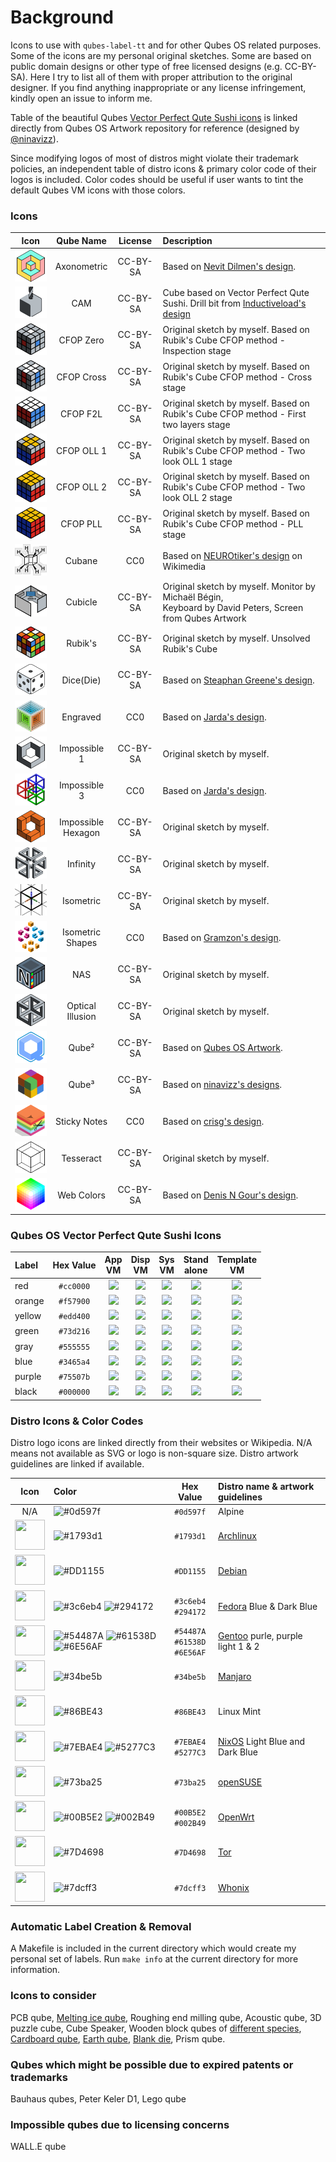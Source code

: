 # Background
Icons to use with `qubes-label-tt` and for other Qubes OS related purposes.
Some of the icons are my personal original sketches. Some are based on public 
domain designs or other type of free licensed designs (e.g. CC-BY-SA). Here I
try to list all of them with proper attribution to the original designer. If you
find anything inappropriate or any license infringement, kindly open an issue to
inform me.

Table of the beautiful Qubes 
[Vector Perfect Qute Sushi icons](https://github.com/QubesOS/qubes-artwork) 
is linked directly from Qubes OS Artwork repository for reference (designed by
[@ninavizz](https://github.com/ninavizz)).

Since modifying logos of most of distros might violate their trademark policies,
an independent table of distro icons & primary color code of their logos is 
included. Color codes should be useful if user wants to tint the default Qubes 
VM icons with those colors.

### Icons

| Icon | Qube Name | License | Description |
| :---: | :---: | :---: | :--- |
| ![](qube-axonometric.svg) | Axonometric | CC-BY-SA | Based on [Nevit Dilmen's design](https://be.m.wikimedia.org/wiki/File:Axonometric-cube.svg). |
| ![](qube-cam.svg) | CAM | CC-BY-SA | Cube based on Vector Perfect Qute Sushi. Drill bit from [Inductiveload's design](https://en.m.wikipedia.org/wiki/File:Machined_Holes.svg) |
| ![](qube-cfop-0.svg) | CFOP Zero | CC-BY-SA | Original sketch by myself. Based on Rubik's Cube CFOP method - Inspection stage |
| ![](qube-cfop-cross.svg) | CFOP Cross | CC-BY-SA | Original sketch by myself. Based on Rubik's Cube CFOP method - Cross stage |
| ![](qube-cfop-f2l.svg) | CFOP F2L | CC-BY-SA | Original sketch by myself. Based on Rubik's Cube CFOP method - First two layers stage |
| ![](qube-cfop-oll-1.svg) | CFOP OLL 1 | CC-BY-SA | Original sketch by myself. Based on Rubik's Cube CFOP method - Two look OLL 1 stage |
| ![](qube-cfop-oll-2.svg) | CFOP OLL 2 | CC-BY-SA | Original sketch by myself. Based on Rubik's Cube CFOP method - Two look OLL 2 stage |
| ![](qube-cfop-pll.svg) | CFOP PLL | CC-BY-SA | Original sketch by myself. Based on Rubik's Cube CFOP method - PLL stage |
| ![](qube-cubane.svg) | Cubane | CC0 | Based on [NEUROtiker's design](https://commons.wikimedia.org/wiki/File:Cuban.svg) on Wikimedia |
| ![](qube-cubicle.svg) | Cubicle | CC-BY-SA | Original sketch by myself. Monitor by Michaël Bégin,<br />Keyboard by David Peters, Screen from Qubes Artwork |
| ![](qube-cubist.svg) | Rubik's | CC-BY-SA | Original sketch by myself. Unsolved Rubik's Cube |
| ![](qube-dice-1.svg) | Dice(Die) | CC-BY-SA | Based on [Steaphan Greene's design](https://commons.wikimedia.org/wiki/File:2-Dice-Icon.svg). |
| ![](qube-engraved-1.svg) | Engraved | CC0 | Based on [Jarda's design](https://openclipart.org/detail/177642/engraved-cube-2). |
| ![](qube-impossible-cube1.svg) | Impossible 1 | CC-BY-SA | Original sketch by myself. |
| ![](qube-impossible-cubes.svg) | Impossible 3 | CC0 | Based on [Jarda's design](https://openclipart.org/detail/176610/impossible-cubes). |
| ![](qube-impossible-hexagon.svg) | Impossible<br />Hexagon | CC-BY-SA | Original sketch by myself. |
| ![](qube-infinity.svg) | Infinity | CC-BY-SA | Original sketch by myself. |
| ![](qube-isometric.svg) | Isometric | CC-BY-SA | Original sketch by myself. |
| ![](qube-isometric-shapes.svg) | Isometric<br />Shapes | CC0 | Based on [Gramzon's design](https://openclipart.org/detail/279989/isometric-shapes-1-cubes). |
| ![](qube-NAS.svg) | NAS | CC-BY-SA | Original sketch by myself. |
| ![](qube-optical-illusion.svg) | Optical<br />Illusion | CC-BY-SA | Original sketch by myself. |
| ![](qube-square2.svg) | Qube&#x00B2; | CC-BY-SA | Based on [Qubes OS Artwork](https://github.com/QubesOS/qubes-artwork). |
| ![](qube-square3.svg) | Qube&#x00B3; | CC-BY-SA | Based on [ninavizz's designs](https://github.com/QubesOS/qubes-artwork). |
| ![](qube-sticky-notes.svg) | Sticky Notes | CC0 | Based on [crisg's design](https://openclipart.org/detail/183333/sticky-cube-notes). |
| ![](qube-tesseract.svg) | Tesseract | CC-BY-SA | Original sketch by myself. |
| ![](qube-webcolors-1.svg) | Web Colors | CC-BY-SA | Based on [Denis N Gour's design](https://commons.wikimedia.org/wiki/File:Web_Color_Cube.svg). |

### Qubes OS Vector Perfect Qute Sushi Icons

| Label | Hex Value | App<br />VM | Disp<br />VM | Sys<br />VM | Stand<br />alone  | Template<br />VM |
| :--- | :---: | :---: | :---: | :---: | :---: | :---: |
| red | `#cc0000` | ![](https://raw.githubusercontent.com/QubesOS/qubes-artwork/main/icons/scalable/apps/appvm-red.svg) | ![](https://raw.githubusercontent.com/QubesOS/qubes-artwork/main/icons/scalable/apps/dispvm-red.svg) | ![](https://raw.githubusercontent.com/QubesOS/qubes-artwork/main/icons/scalable/apps/servicevm-red.svg) | ![](https://raw.githubusercontent.com/QubesOS/qubes-artwork/main/icons/scalable/apps/standalonevm-red.svg) | ![](https://raw.githubusercontent.com/QubesOS/qubes-artwork/main/icons/scalable/apps/templatevm-red.svg) |
| orange | `#f57900` | ![](https://raw.githubusercontent.com/QubesOS/qubes-artwork/main/icons/scalable/apps/appvm-orange.svg) | ![](https://raw.githubusercontent.com/QubesOS/qubes-artwork/main/icons/scalable/apps/dispvm-orange.svg) | ![](https://raw.githubusercontent.com/QubesOS/qubes-artwork/main/icons/scalable/apps/servicevm-orange.svg) | ![](https://raw.githubusercontent.com/QubesOS/qubes-artwork/main/icons/scalable/apps/standalonevm-orange.svg) | ![](https://raw.githubusercontent.com/QubesOS/qubes-artwork/main/icons/scalable/apps/templatevm-orange.svg) |
| yellow | `#edd400` | ![](https://raw.githubusercontent.com/QubesOS/qubes-artwork/main/icons/scalable/apps/appvm-yellow.svg) | ![](https://raw.githubusercontent.com/QubesOS/qubes-artwork/main/icons/scalable/apps/dispvm-yellow.svg) | ![](https://raw.githubusercontent.com/QubesOS/qubes-artwork/main/icons/scalable/apps/servicevm-yellow.svg) | ![](https://raw.githubusercontent.com/QubesOS/qubes-artwork/main/icons/scalable/apps/standalonevm-yellow.svg) | ![](https://raw.githubusercontent.com/QubesOS/qubes-artwork/main/icons/scalable/apps/templatevm-yellow.svg) |
| green | `#73d216` | ![](https://raw.githubusercontent.com/QubesOS/qubes-artwork/main/icons/scalable/apps/appvm-green.svg) | ![](https://raw.githubusercontent.com/QubesOS/qubes-artwork/main/icons/scalable/apps/dispvm-green.svg) | ![](https://raw.githubusercontent.com/QubesOS/qubes-artwork/main/icons/scalable/apps/servicevm-green.svg) | ![](https://raw.githubusercontent.com/QubesOS/qubes-artwork/main/icons/scalable/apps/standalonevm-green.svg) | ![](https://raw.githubusercontent.com/QubesOS/qubes-artwork/main/icons/scalable/apps/templatevm-green.svg) |
| gray | `#555555` | ![](https://raw.githubusercontent.com/QubesOS/qubes-artwork/main/icons/scalable/apps/appvm-gray.svg) | ![](https://raw.githubusercontent.com/QubesOS/qubes-artwork/main/icons/scalable/apps/dispvm-gray.svg) | ![](https://raw.githubusercontent.com/QubesOS/qubes-artwork/main/icons/scalable/apps/servicevm-gray.svg) | ![](https://raw.githubusercontent.com/QubesOS/qubes-artwork/main/icons/scalable/apps/standalonevm-gray.svg) | ![](https://raw.githubusercontent.com/QubesOS/qubes-artwork/main/icons/scalable/apps/templatevm-gray.svg) |
| blue | `#3465a4` | ![](https://raw.githubusercontent.com/QubesOS/qubes-artwork/main/icons/scalable/apps/appvm-blue.svg) | ![](https://raw.githubusercontent.com/QubesOS/qubes-artwork/main/icons/scalable/apps/dispvm-blue.svg) | ![](https://raw.githubusercontent.com/QubesOS/qubes-artwork/main/icons/scalable/apps/servicevm-blue.svg) | ![](https://raw.githubusercontent.com/QubesOS/qubes-artwork/main/icons/scalable/apps/standalonevm-blue.svg) | ![](https://raw.githubusercontent.com/QubesOS/qubes-artwork/main/icons/scalable/apps/templatevm-blue.svg) |
| purple | `#75507b` | ![](https://raw.githubusercontent.com/QubesOS/qubes-artwork/main/icons/scalable/apps/appvm-purple.svg) | ![](https://raw.githubusercontent.com/QubesOS/qubes-artwork/main/icons/scalable/apps/dispvm-purple.svg) | ![](https://raw.githubusercontent.com/QubesOS/qubes-artwork/main/icons/scalable/apps/servicevm-purple.svg) | ![](https://raw.githubusercontent.com/QubesOS/qubes-artwork/main/icons/scalable/apps/standalonevm-purple.svg) | ![](https://raw.githubusercontent.com/QubesOS/qubes-artwork/main/icons/scalable/apps/templatevm-purple.svg) |
| black | `#000000` | ![](https://raw.githubusercontent.com/QubesOS/qubes-artwork/main/icons/scalable/apps/appvm-black.svg) | ![](https://raw.githubusercontent.com/QubesOS/qubes-artwork/main/icons/scalable/apps/dispvm-black.svg) | ![](https://raw.githubusercontent.com/QubesOS/qubes-artwork/main/icons/scalable/apps/servicevm-black.svg) | ![](https://raw.githubusercontent.com/QubesOS/qubes-artwork/main/icons/scalable/apps/standalonevm-black.svg) | ![](https://raw.githubusercontent.com/QubesOS/qubes-artwork/main/icons/scalable/apps/templatevm-black.svg) |

### Distro Icons & Color Codes

Distro logo icons are linked directly from their websites or Wikipedia. N/A
means not available as SVG or logo is non-square size. Distro artwork guidelines
are linked if available.

| Icon | Color | Hex Value | Distro name & artwork guidelines |
| :---: | :--- | :---: | :--- |
| N/A | ![`#0d597f`](https://placehold.co/48x48/0d597f/0d597f.png) | `#0d597f` | Alpine |
| <img src="https://archlinux.org/static/logos/legacy/arch-legacy-blue2.3b770e580065.svg" width="48" height="48"> | ![`#1793d1`](https://placehold.co/48x48/1793d1/1793d1.png) | `#1793d1` | [Archlinux](https://archlinux.org/art/) |
| <img src="https://www.debian.org/logos/openlogo-nd.svg" width="48" height="48"> | ![`#DD1155`](https://placehold.co/48x48/DD1155/DD1155.png) | `#DD1155` | [Debian](https://wiki.debian.org/DebianLogo) |
| <img src="https://upload.wikimedia.org/wikipedia/commons/4/41/Fedora_icon_%282021%29.svg" width="48" height="48"> | ![`#3c6eb4`](https://placehold.co/48x48/3c6eb4/3c6eb4.png) ![`#294172`](https://placehold.co/48x48/294172/294172.png) | `#3c6eb4`<br />`#294172` | [Fedora](https://fedoraproject.org/wiki/Logo/UsageGuidelines#Colors) Blue & Dark Blue |
| <img src="https://www.gentoo.org/assets/img/logo/gentoo-signet.svg" width="48" height="48"> | ![`#54487A`](https://placehold.co/48x48/54487A/54487A.png) ![`#61538D`](https://placehold.co/48x48/61538D/61538D.png) ![`#6E56AF`](https://placehold.co/48x48/6E56AF/6E56AF.png) | `#54487A`<br />`#61538D`<br />`#6E56AF` | [Gentoo](https://wiki.gentoo.org/wiki/Project:Artwork/Colors) purle, purple light 1 & 2|
| <img src="https://gitlab.manjaro.org/artwork/branding/logo/-/raw/master/logo.svg" width="48" height="48"> | ![`#34be5b`](https://placehold.co/48x48/34be5b/34be5b.png) | `#34be5b` | [Manjaro](https://gitlab.manjaro.org/artwork) |
| <img src="https://upload.wikimedia.org/wikipedia/commons/3/3f/Linux_Mint_logo_without_wordmark.svg" width="48" height="48"> | ![`#86BE43`](https://placehold.co/48x48/86BE43/86BE43.png) | `#86BE43` | Linux Mint |
| <img src="https://raw.githubusercontent.com/NixOS/nixos-artwork/master/logo/nix-snowflake-colours.svg" width="48" height="48"> | ![`#7EBAE4`](https://placehold.co/48x48/7EBAE4/7EBAE4.png) ![`#5277C3`](https://placehold.co/48x48/5277C3/5277C3.png) | `#7EBAE4`<br />`#5277C3` |[NixOS](https://github.com/NixOS/nixos-artwork/blob/master/logo/README.md) Light Blue and Dark Blue |
| <img src="https://static.opensuse.org/favicon.svg" width="48" height="48"> | ![`#73ba25`](https://placehold.co/48x48/73ba25/73ba25.png) | `#73ba25` | [openSUSE](https://en.opensuse.org/Help:Colors) |
| <img src="https://raw.githubusercontent.com/openwrt/branding/master/logo/openwrt_logo_blue_and_dark_blue.svg" width="48" height="48"> | ![`#00B5E2`](https://placehold.co/48x48/00B5E2/00B5E2.png) ![`#002B49`](https://placehold.co/48x48/002B49/002B49.png) | `#00B5E2`<br />`#002B49` | [OpenWrt](https://github.com/openwrt/branding) |
| <img src="https://styleguide.torproject.org/static/images/tor-browser/stable/stable.svg" width="48" height="48"> | ![`#7D4698`](https://placehold.co/48x48/7D4698/7D4698.png) | `#7D4698` | [Tor](https://styleguide.torproject.org/brand-assets/) |
| <img src="https://www.whonix.org/favicon.svg?hsversion=2" width="48" height="48"> | ![`#7dcff3`](https://placehold.co/48x48/7dcff3/7dcff3.png) | `#7dcff3` | [Whonix](https://www.whonix.org/wiki/Dev/Logo) |

### Automatic Label Creation & Removal
A Makefile is included in the current directory which would create my personal
set of labels. Run `make info` at the current directory for more information.

### Icons to consider
PCB qube, [Melting ice qube](https://openclipart.org/detail/182951/ice-cube), 
Roughing end milling qube, Acoustic qube, 3D puzzle cube,
Cube Speaker, Wooden block qubes of
[different species](https://openclipart.org/detail/256779/wood-grain-filter-pack-3), 
[Cardboard qube](https://openclipart.org/detail/231068/3d-isometric-cardboard-box),
[Earth qube](https://openclipart.org/detail/259468/cube-earth-silhouette),
[Blank die](https://openclipart.org/detail/304802/blank-dice),
Prism qube.

### Qubes which might be possible due to expired patents or trademarks
Bauhaus qubes, Peter Keler D1, Lego qube

### Impossible qubes due to licensing concerns
WALL.E qube
